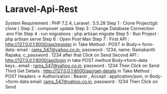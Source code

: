 # Laravel-Api-Rest
System Requirement : PHP 7.2.4, Laravel : 5.5.28
Step 1 : Clone Project(git clone <url>)
Step 2 : composer update 
Step 3 : Change Database Connection .env File
Step 4 : run migrations : php artisan migrate
Step 5 : Run Project : php artisan serve
Step 6 : Open Post Man
Step 7 : First API : http://127.0.0.1:8000/api/register
in Take Method : POST in Body-> form-data: email : rams_547@yahoo.co.in, password : 1234, name: Ramakanth Rapaka, c_password : 1234 after that Click on Send
Second API : http://127.0.0.1:8000/api/login
in take POST method Body->form-data keys...email : rams_547@yahoo.co.in, password : 1234 Then Click on Send
Third Get Details : http://127.0.0.1:8000/api/get-details
in Take Method : POST
Headers -> Authorization : Bearer <after login will token paste here>, Accept : application/json,
in Body->form-data  email: rams_547@yahoo.co.in, password : 1234 Then Click on Send
